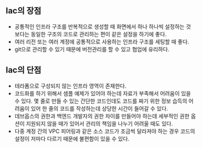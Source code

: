 ## Iac의 장점
- 공통적인 인프라 구조를 반복적으로 생성할 때 화면에서 하나 하나씩 설정하는 것 보다는 동일한 구조의 코드로 관리하는 편이 같은 설정을 하기에 좋다.
- 여러 리전 또는 여러 계정에 공통적으로 사용하는 인프라 구조를 세팅할 때 좋다.
- git으로 관리할 수 있기 때문에 버전관리를 할 수 있고 협업에 유리하다.

## Iac의 단점
- 테라폼으로 구성되지 않는 인프라 영역이 존재한다.
- 코드화를 하기 위해서 셈플 예제가 있어야 하는데 자료가 부족해서 어려움이 있을 수 있다. 몇 줄로 만들 수 있는 간단한 코드인데도 코드를 짜기 위한 정보 습득의 어려움이 있어 한 줄의 코드를 작성하는데 상당한 시간이 들어갈 수 있다.
- 데브옵스의 권한과 백엔드 개발자의 권한 차이를 만들어야 하는데 세부적인 권한 옵션이 지원되지 않을 때가 있어서 관리의 책임을 나누기 어려울 때도 있다.
- 다중 계정 간의 VPC 피어링과 같은 소스 코드가 조금씩 달라져야 하는 경우 코드의 설정이 저마다 다르기 때문에 불편함이 있을 수 있다.

